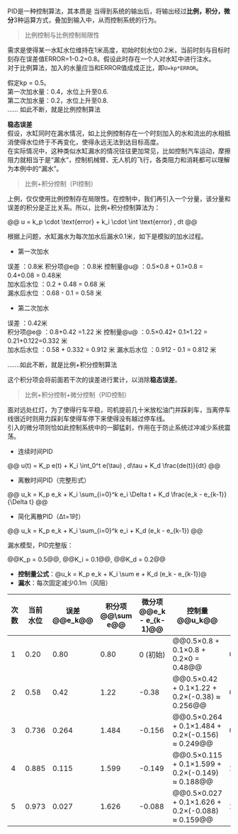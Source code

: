 

PID是一种控制算法，其本质是 当得到系统的输出后，将输出经过**比例，积分，微分**3种运算方式，叠加到输入中，从而控制系统的行为。   

> 比例控制与比例控制局限性   

需求是使得某一水缸水位维持在1米高度，初始时刻水位0.2米，当前时刻与目标时刻存在误差值ERROR=1-0.2=0.8。假设此时存在一个人对水缸中进行注水。   
对于比例算法，加入的水量应当和ERROR值成成正比，即`U=kp*ERROR`。     

假定kp = 0.5。   
第一次加水量：0.4，水位上升至0.6.   
第二次加水量：0.2，水位上升至0.8.   
......   如此不断，就是比例控制算法    


**稳态误差**       
假设，水缸同时在漏水情况，如上比例控制存在一个时刻加入的水和流出的水相抵消使得水位终于不再变化，使得永远无法到达目标高度。   
在实际情况中，这种类似水缸漏水的情况往往更加常见，比如控制汽车运动，摩擦阻力就相当于是“漏水”，控制机械臂、无人机的飞行，各类阻力和消耗都可以理解为本例中的“漏水”。    

> 比例+积分控制（PI控制）    

上例，仅仅使用比例控制存在局限性。在控制中，我们再引入一个分量，该分量和误差的积分是正比关系。所以，比例+积分控制算法为：

@@
u = k_p \cdot \text{error} + k_i \cdot \int \text{error} \, dt
@@   

根据上问题，水缸漏水为每次加水后漏水0.1米，如下是模拟的加水过程。   

* 第一次加水   

误差 ：0.8米
积分项@e@ ：0.8米
控制量@u@ ：0.5×0.8 + 0.1×0.8 = 0.4+0.08 = 0.48米          
加水后水位 ：0.2 + 0.48 = 0.68 米  
漏水后水位 ：0.68 - 0.1 = 0.58 米     

* 第二次加水   

误差 ：0.42米  
积分项@e@ ：0.8+0.42 =1.22 米
控制量@u@ ：0.5×0.42+ 0.1×1.22 = 0.21+0.122=0.332 米  
加水后水位 ：0.58 + 0.332 = 0.912 米
漏水后水位 ：0.912 - 0.1 = 0.812 米

.......如此不断，就是比例+积分控制算法      

这个积分项会将前面若干次的误差进行累计，以消除**稳态误差**。       


> 比例+积分控制+微分控制（PID控制）    

面对远处红灯，为了使得行车平稳，司机提前几十米放松油门并踩刹车，当离停车线很近时则用力踩刹车使得车停下来使得没有越过停车线。    
引入的微分项则恰如此控制系统中的一脚猛刹，作用在于防止系统过冲减少系统震荡。      

* 连续时间PID

@@
u(t) = K_p e(t) + K_i \int_0^t e(\tau) \, d\tau + K_d \frac{de(t)}{dt}
@@


* 离散时间PID（完整形式）   

@@
u_k = K_p e_k + K_i \sum_{i=0}^k e_i \Delta t + K_d \frac{e_k - e_{k-1}}{\Delta t}
@@  

* 简化离散PID（Δt=1时）   

@@
u_k = K_p e_k + K_i \sum_{i=0}^k e_i + K_d (e_k - e_{k-1})
@@  


漏水模型，PID完整版：   

@@K_p = 0.5@@, @@K_i = 0.1@@, @@K_d = 0.2@@      


* **控制量公式**：@u_k = K_p e_k + K_i \sum e + K_d (e_k - e_{k-1})@   
* **漏水**：每次固定减少0.1m（风阻）  



| 次数 | 当前水位 | 误差 @@e_k@@ | 积分项 @@\sum e@@ | 微分项 @@e_k - e_{k-1}@@ | 控制量 @@u_k@@ | 加水后水位 | 漏水后水位 |
|------|----------|-------------|-------------------|--------------------------|----------------|------------|------------|
| 1    | 0.20     | 0.80        | 0.80              | 0 (初始)                 | @@0.5×0.8 + 0.1×0.8 + 0.2×0 = 0.48@@ | 0.68       | 0.58       |
| 2    | 0.58     | 0.42        | 1.22              | -0.38                    | @@0.5×0.42 + 0.1×1.22 + 0.2×(-0.38) ≈ 0.256@@ | 0.836      | 0.736      |
| 3    | 0.736    | 0.264       | 1.484             | -0.156                   | @@0.5×0.264 + 0.1×1.484 + 0.2×(-0.156) ≈ 0.249@@ | 0.985      | 0.885      |
| 4    | 0.885    | 0.115       | 1.599             | -0.149                   | @@0.5×0.115 + 0.1×1.599 + 0.2×(-0.149) ≈ 0.188@@ | 1.073      | 0.973      |
| 5    | 0.973    | 0.027       | 1.626             | -0.088                   | @@0.5×0.027 + 0.1×1.626 + 0.2×(-0.088) ≈ 0.159@@ | 1.132      | 1.032      |


